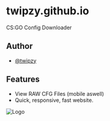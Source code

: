 
# twipzy.github.io

CS:GO Config Downloader


## Author
- [@twipzy](https://github.com/twipzy/)


## Features

- View RAW CFG Files (mobile aswell)
- Quick, responsive, fast website.


![Logo](https://i.imgur.com/NjMgiBG.png)

